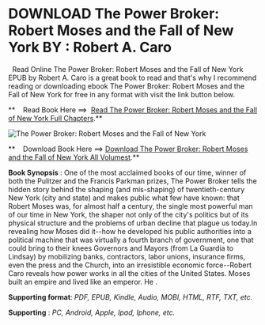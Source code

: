  **DOWNLOAD The Power Broker: Robert Moses and the Fall of New York BY : Robert A. Caro**
========================================================================================

  Read Online The Power Broker: Robert Moses and the Fall of New York EPUB by Robert A. Caro is a great book to read and that's why I recommend reading or downloading ebook The Power Broker: Robert Moses and the Fall of New York for free in any format with visit the link button below.

**    Read Book Here ==>  [Read The Power Broker: Robert Moses and the Fall of New York Full Chapters](https://goodreadbook.site/?book=0394720245).**

![The Power Broker: Robert Moses and the Fall of New York](https://i.gr-assets.com/images/S/compressed.photo.goodreads.com/books/1403194611l/1111.jpg)

**    Download Book Here ==> [Download The Power Broker: Robert Moses and the Fall of New York All Volumest](https://goodreadbook.site/?book=0394720245).**

**Book Synopsis** : One of the most acclaimed books of our time, winner of both the Pulitzer and the Francis Parkman prizes, The Power Broker tells the hidden story behind the shaping (and mis-shaping) of twentieth-century New York (city and state) and makes public what few have known: that Robert Moses was, for almost half a century, the single most powerful man of our time in New York, the shaper not only of the city's politics but of its physical structure and the problems of urban decline that plague us today.In revealing how Moses did it--how he developed his public authorities into a political machine that was virtually a fourth branch of government, one that could bring to their knees Governors and Mayors (from La Guardia to Lindsay) by mobilizing banks, contractors, labor unions, insurance firms, even the press and the Church, into an irresistible economic force--Robert Caro reveals how power works in all the cities of the United States. Moses built an empire and lived like an emperor. He .

**Supporting format**: _PDF, EPUB, Kindle, Audio, MOBI, HTML, RTF, TXT, etc._

**Supporting** : _PC, Android, Apple, Ipad, Iphone, etc._